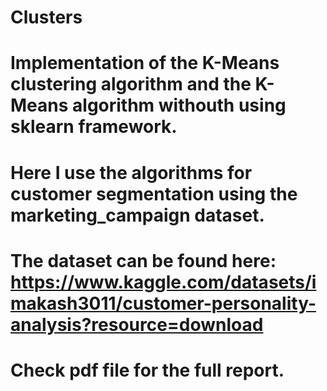 # Clusters

# Implementation of the K-Means clustering algorithm and the K-Means algorithm withouth using sklearn framework.

# Here I use the algorithms for customer segmentation using the marketing_campaign dataset.

# The dataset can be found here: https://www.kaggle.com/datasets/imakash3011/customer-personality-analysis?resource=download

# Check pdf file for the full report.
